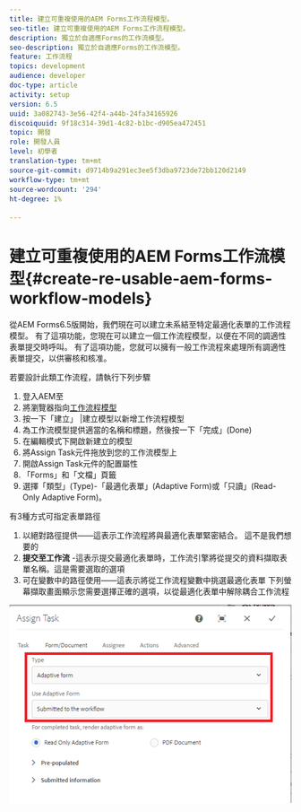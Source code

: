```yaml
---
title: 建立可重複使用的AEM Forms工作流程模型。
seo-title: 建立可重複使用的AEM Forms工作流程模型。
description: 獨立於自適應Forms的工作流模型。
seo-description: 獨立於自適應Forms的工作流模型。
feature: 工作流程
topics: development
audience: developer
doc-type: article
activity: setup
version: 6.5
uuid: 3a082743-3e56-42f4-a44b-24fa34165926
discoiquuid: 9f18c314-39d1-4c82-b1bc-d905ea472451
topic: 開發
role: 開發人員
level: 初學者
translation-type: tm+mt
source-git-commit: d9714b9a291ec3ee5f3dba9723de72bb120d2149
workflow-type: tm+mt
source-wordcount: '294'
ht-degree: 1%

---
```



# 建立可重複使用的AEM Forms工作流模型{#create-re-usable-aem-forms-workflow-models}

從AEM Forms6.5版開始，我們現在可以建立未系結至特定最適化表單的工作流程模型。 有了這項功能，您現在可以建立一個工作流程模型，以便在不同的調適性表單提交時呼叫。 有了這項功能，您就可以擁有一般工作流程來處理所有調適性表單提交，以供審核和核准。

若要設計此類工作流程，請執行下列步驟

1. 登入AEM至
1. 將瀏覽器指向[工作流程模型](http://localhost:4502/libs/cq/workflow/admin/console/content/models.html)
1. 按一下「建立」 |建立模型以新增工作流程模型
1. 為工作流模型提供適當的名稱和標題，然後按一下「完成」(Done)
1. 在編輯模式下開啟新建立的模型
1. 將Assign Task元件拖放到您的工作流模型上
1. 開啟Assign Task元件的配置屬性
1. 「Forms」和「文檔」頁籤
1. 選擇「類型」(Type)-「最適化表單」(Adaptive Form)或「只讀」(Read-Only Adaptive Form)。

有3種方式可指定表單路徑

1. 以絕對路徑提供——這表示工作流程將與最適化表單緊密結合。 這不是我們想要的
1. **提交至工作流** -這表示提交最適化表單時，工作流引擎將從提交的資料擷取表單名稱。這是需要選取的選項
1. 可在變數中的路徑使用——這表示將從工作流程變數中挑選最適化表單
下列螢幕擷取畫面顯示您需要選擇正確的選項，以從最適化表單中解除耦合工作流程

![工作流模型](assets/workflomodel.PNG)